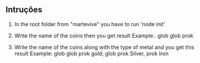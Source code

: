 
## Intruções

1) In the root folder from "martevive" you have to run 'node init'
 
2) Write the name of the coins then you get result
Example:. glob glob prok

3) Write the name of the coins along with the type of metal and you get this result 
Example: glob glob prok gold; glob prok Silver, prok Iron
